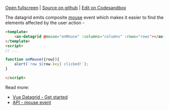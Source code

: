 
[Open fullscreen](/events/) | [Source on github](https://github.com/activewidgets/vue/tree/master/examples/events) | [Edit on Codesandbox](https://codesandbox.io/s/github/activewidgets/vue/tree/master/examples/events)

The datagrid emits composite [mouse](https://activewidgets.com/api/datagrid/mouse-event/) event 
which makes it easier to find the elements affected by the user action -

```html
<template>
    <ax-datagrid @mouse="onMouse" :columns="columns" :rows="rows"></ax-datagrid>
</template>
<script>
// ...

function onMouse({row}){
    alert(`row ${row.key} clicked!`);
}

</script>
```

Read more:

- [Vue Datagrid - Get started](https://activewidgets.com/guide/env/vue/#user-events)
- [API - mouse event](https://activewidgets.com/api/datagrid/mouse-event/)